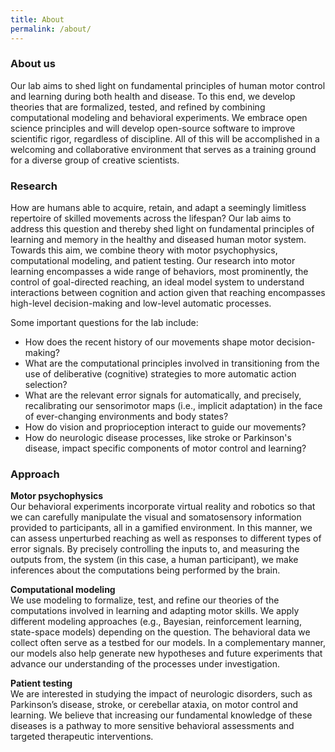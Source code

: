 ```yaml
---
title: About
permalink: /about/
---
```

### About us 
Our lab aims to shed light on fundamental principles of human motor control and learning during both health and disease. To this end, we develop theories that are formalized, tested, and refined by combining computational modeling and behavioral experiments. We embrace open science principles and will develop open-source software to improve scientific rigor, regardless of discipline. All of this will be accomplished in a welcoming and collaborative environment that serves as a training ground for a diverse group of creative scientists.

### Research
How are humans able to acquire, retain, and adapt a seemingly limitless repertoire of skilled movements across the lifespan? Our lab aims to address this question and thereby shed light on fundamental principles of learning and memory in the healthy and diseased human motor system. Towards this aim, we combine theory with motor psychophysics, computational modeling, and patient testing. Our research into motor learning encompasses a wide range of behaviors, most prominently, the control of goal-directed reaching, an ideal model system to understand interactions between cognition and action given that reaching encompasses high-level decision-making and low-level automatic processes.  

Some important questions for the lab include: 

 - How does the recent history of our movements shape motor decision-making?   
 - What are the computational principles involved in transitioning from the use of deliberative (cognitive) strategies to more automatic action selection?
 - What are the relevant error signals for automatically, and precisely, recalibrating our sensorimotor maps (i.e., implicit adaptation) in the face of ever-changing environments and body states?
 - How do vision and proprioception interact to guide our movements? 
 - How do  neurologic disease processes, like stroke or Parkinson's disease, impact specific components of motor control and learning? 

### Approach  
**Motor psychophysics**       
Our behavioral experiments incorporate virtual reality and robotics so that we can carefully manipulate the visual and somatosensory information provided to participants, all in a gamified environment. In this manner, we can assess unperturbed reaching as well as responses to different types of error signals. By precisely controlling the inputs to, and measuring the outputs from, the system (in this case, a human participant), we make inferences about the computations being performed by the brain.  

**Computational modeling**      
We use modeling to formalize, test, and refine our theories of the computations involved in learning and adapting motor skills. We apply different modeling approaches (e.g., Bayesian, reinforcement learning, state-space models) depending on the question. The behavioral data we collect often serve as a testbed for our models. In a complementary manner, our models also help generate new hypotheses and future experiments that advance our understanding of the processes under investigation.  

**Patient testing**      
We are interested in studying the impact of neurologic disorders, such as Parkinson’s disease, stroke, or cerebellar ataxia, on motor control and learning. We believe that increasing our fundamental knowledge of these diseases is a pathway to more sensitive behavioral assessments and targeted therapeutic interventions.

